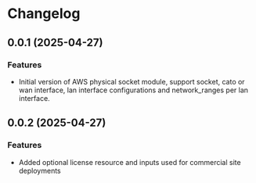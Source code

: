 # Changelog

## 0.0.1 (2025-04-27)

### Features
- Initial version of AWS physical socket module, support socket, cato or wan interface, lan interface configurations and network_ranges per lan interface. 

## 0.0.2 (2025-04-27)

### Features
- Added optional license resource and inputs used for commercial site deployments
